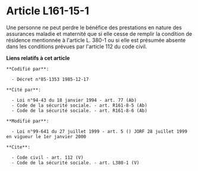 # Article L161-15-1

Une personne ne peut perdre le bénéfice des prestations en nature des assurances maladie et maternité que si elle cesse de
remplir la condition de résidence mentionnée à l'article L. 380-1 ou si elle est présumée absente dans les conditions prévues
par l'article 112 du code civil.

**Liens relatifs à cet article**

	**Codifié par**:

	  - Décret n°85-1353 1985-12-17

	**Cité par**:

	  - Loi n°94-43 du 18 janvier 1994 - art. 77 (Ab)
	  - Code de la sécurité sociale. - art. R161-8-5 (Ab)
	  - Code de la sécurité sociale. - art. R161-8-6 (Ab)

	**Modifié par**:

	  - Loi n°99-641 du 27 juillet 1999 - art. 5 () JORF 28 juillet 1999 en vigueur le 1er janvier 2000

	**Cite**:

	  - Code civil - art. 112 (V)
	  - Code de la sécurité sociale. - art. L380-1 (V)
